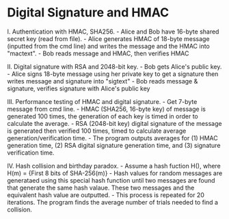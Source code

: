 # Digital Signature and HMAC

I. Authentication with HMAC, SHA256.
	- Alice and Bob have 16-byte shared secret key (read from file).
	- Alice generates HMAC of 18-byte message (inputted from the cmd line)
	  and writes the message and the HMAC into "mactext".
	- Bob reads message and HMAC, then verifies HMAC
	
II. Digital signature with RSA and 2048-bit key.
	- Bob gets Alice's public key.
	- Alice signs 18-byte message using her private key to get a signature
	  then writes message and signature into "sigtext"
	- Bob reads message & signature, verifies signature with Alice's public key
	
III. Performance testing of HMAC and digital signature.
	- Get 7-byte message from cmd line.
	- HMAC (SHA256, 16-byte key) of message is generated 100 times, the generation 
	  of each key is timed in order to calculate the average.
	- RSA (2048-bit key) digital signature of the message is generated then verified 
	  100 times, timed to calculate average generation/verification time.
	- The program outputs averages for (1) HMAC generation time, (2) RSA digital signature
	  generation time, and (3) signature verification time.
	  
IV. Hash collision and birthday paradox.
	- Assume a hash fuction H(), where H(m) = {First 8 bits of SHA-256(m)}
	- Hash values for random messages are generataed using this special hash function 
	  until two messages are found that generate the same hash valaue. These two messages
	  and the equivalent hash value are outputted.
	- This process is repeated for 20 iterations. The program finds the average number of 
	  trials needed to find a collision.
